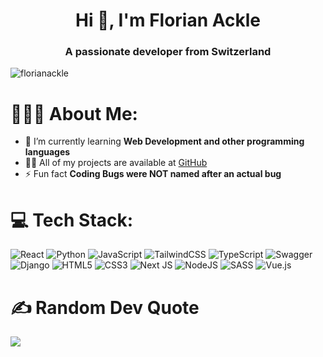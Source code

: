 <h1 align="center">Hi 👋, I'm Florian Ackle</h1>
<h3 align="center">A passionate developer from Switzerland</h3>
<p align="left"> <img src="https://komarev.com/ghpvc/?username=florianackle&label=Profile%20views&color=13a08f&style=flat" alt="florianackle" /> </p>


# 🙋🏼‍♂️ About Me:
- 🌱 I’m currently learning **Web Development and other programming languages**
- 👨‍💻 All of my projects are available at [GitHub](https://github.com/florianackle/)
- ⚡ Fun fact **Coding Bugs were NOT named after an actual bug**
</p>

# 💻 Tech Stack:
![React](https://img.shields.io/badge/react-%2320232a.svg?style=flat&logo=react&logoColor=%2361DAFB) ![Python](https://img.shields.io/badge/python-3670A0?style=flat&logo=python&logoColor=ffdd54) ![JavaScript](https://img.shields.io/badge/javascript-%23323330.svg?style=flat&logo=javascript&logoColor=%23F7DF1E) ![TailwindCSS](https://img.shields.io/badge/tailwindcss-%2338B2AC.svg?style=flat&logo=tailwind-css&logoColor=white) ![TypeScript](https://img.shields.io/badge/typescript-%23007ACC.svg?style=flat&logo=typescript&logoColor=white) ![Swagger](https://img.shields.io/badge/-Swagger-%23Clojure?style=flat&logo=swagger&logoColor=white) ![Django](https://img.shields.io/badge/django-%23092E20.svg?style=flat&logo=django&logoColor=white) ![HTML5](https://img.shields.io/badge/html5-%23E34F26.svg?style=flat&logo=html5&logoColor=white) ![CSS3](https://img.shields.io/badge/css3-%231572B6.svg?style=flat&logo=css3&logoColor=white) ![Next JS](https://img.shields.io/badge/Next-black?style=flat&logo=next.js&logoColor=white) ![NodeJS](https://img.shields.io/badge/node.js-6DA55F?style=flat&logo=node.js&logoColor=white) ![SASS](https://img.shields.io/badge/SASS-hotpink.svg?style=flat&logo=SASS&logoColor=white) ![Vue.js](https://img.shields.io/badge/vue.js-%2335495e.svg?style=flat&logo=vuedotjs&logoColor=%234FC08D)

# ✍️ Random Dev Quote
![](https://quotes-github-readme.vercel.app/api?type=horizontal&theme=radical)
